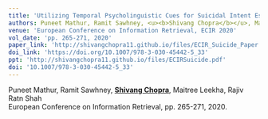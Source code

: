```yaml
---
title: 'Utilizing Temporal Psycholinguistic Cues for Suicidal Intent Estimation'
authors: Puneet Mathur, Ramit Sawhney, <u><b>Shivang Chopra</b></u>, Maitree Leekha, Rajiv Ratn Shah
venue: 'European Conference on Information Retrieval, ECIR 2020'
vol_date: 'pp. 265-271, 2020'
paper_link: 'http://shivangchopra11.github.io/files/ECIR_Suicide_Paper.pdf'
doi_link: 'https://doi.org/10.1007/978-3-030-45442-5_33'
ppt: 'http://shivangchopra11.github.io/files/ECIRSuicide.pdf'
doi: '10.1007/978-3-030-45442-5_33'
---
```

Puneet Mathur, Ramit Sawhney, <u><b>Shivang Chopra</b></u>, Maitree Leekha, Rajiv Ratn Shah  <br>
European Conference on Information Retrieval, pp. 265-271, 2020.

